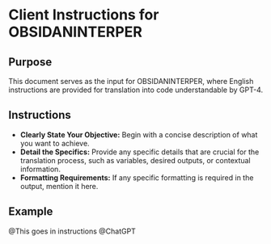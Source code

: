 # Client Instructions for OBSIDANINTERPER

## Purpose
This document serves as the input for OBSIDANINTERPER, where English instructions are provided for translation into code understandable by GPT-4.

## Instructions
- **Clearly State Your Objective:** Begin with a concise description of what you want to achieve. 
- **Detail the Specifics:** Provide any specific details that are crucial for the translation process, such as variables, desired outputs, or contextual information.
- **Formatting Requirements:** If any specific formatting is required in the output, mention it here.

## Example
@This goes in instructions @ChatGPT
